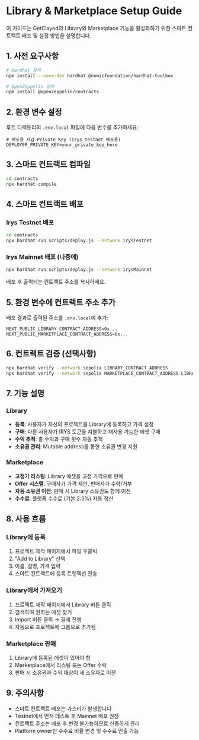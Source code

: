 # Library & Marketplace Setup Guide

이 가이드는 GetClayed의 Library와 Marketplace 기능을 활성화하기 위한 스마트 컨트랙트 배포 및 설정 방법을 설명합니다.

## 1. 사전 요구사항

```bash
# Hardhat 설치
npm install --save-dev hardhat @nomicfoundation/hardhat-toolbox

# OpenZeppelin 설치
npm install @openzeppelin/contracts
```

## 2. 환경 변수 설정

루트 디렉토리의 `.env.local` 파일에 다음 변수를 추가하세요:

```env
# 배포용 지갑 Private Key (Irys testnet 배포용)
DEPLOYER_PRIVATE_KEY=your_private_key_here
```

## 3. 스마트 컨트랙트 컴파일

```bash
cd contracts
npx hardhat compile
```

## 4. 스마트 컨트랙트 배포

### Irys Testnet 배포
```bash
cd contracts
npx hardhat run scripts/deploy.js --network irysTestnet
```

### Irys Mainnet 배포 (나중에)
```bash
npx hardhat run scripts/deploy.js --network irysMainnet
```

배포 후 출력되는 컨트랙트 주소를 복사하세요.

## 5. 환경 변수에 컨트랙트 주소 추가

배포 결과로 출력된 주소를 `.env.local`에 추가:

```env
NEXT_PUBLIC_LIBRARY_CONTRACT_ADDRESS=0x...
NEXT_PUBLIC_MARKETPLACE_CONTRACT_ADDRESS=0x...
```

## 6. 컨트랙트 검증 (선택사항)

```bash
npx hardhat verify --network sepolia LIBRARY_CONTRACT_ADDRESS
npx hardhat verify --network sepolia MARKETPLACE_CONTRACT_ADDRESS LIBRARY_CONTRACT_ADDRESS
```

## 7. 기능 설명

### Library
- **등록**: 사용자가 자신의 프로젝트를 Library에 등록하고 가격 설정
- **구매**: 다른 사용자가 IRYS 토큰을 지불하고 재사용 가능한 에셋 구매
- **수익 추적**: 총 수익과 구매 횟수 자동 추적
- **소유권 관리**: Mutable address를 통한 소유권 변경 지원

### Marketplace
- **고정가 리스팅**: Library 에셋을 고정 가격으로 판매
- **Offer 시스템**: 구매자가 가격 제안, 판매자가 수락/거부
- **자동 소유권 이전**: 판매 시 Library 소유권도 함께 이전
- **수수료**: 플랫폼 수수료 (기본 2.5%) 자동 정산

## 8. 사용 흐름

### Library에 등록
1. 프로젝트 제작 페이지에서 파일 우클릭
2. "Add to Library" 선택
3. 이름, 설명, 가격 입력
4. 스마트 컨트랙트에 등록 트랜잭션 전송

### Library에서 가져오기
1. 프로젝트 제작 페이지에서 Library 버튼 클릭
2. 검색하여 원하는 에셋 찾기
3. Import 버튼 클릭 → 결제 진행
4. 자동으로 프로젝트에 그룹으로 추가됨

### Marketplace 판매
1. Library에 등록된 에셋이 있어야 함
2. Marketplace에서 리스팅 또는 Offer 수락
3. 판매 시 소유권과 수익 대상이 새 소유자로 이전

## 9. 주의사항

- 스마트 컨트랙트 배포는 가스비가 발생합니다
- Testnet에서 먼저 테스트 후 Mainnet 배포 권장
- 컨트랙트 주소는 배포 후 변경 불가능하므로 신중하게 관리
- Platform owner만 수수료 비율 변경 및 수수료 인출 가능

